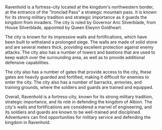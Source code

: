 Ravenhold is a fortress-city located at the kingdom's northwestern border, at the entrance of the "Ironclad Pass" a strategic mountain pass. It is known for its strong military tradition and strategic importance as it guards the kingdom from invaders. The city is ruled by Governor Aric Silverblade, from House Silverblade, appointed by Queen Elwynn Goldheart.

The city is known for its impressive walls and fortifications, which have been built to withstand a prolonged siege. The walls are made of solid stone and are several meters thick, providing excellent protection against enemy attacks. The city also has a number of towers and bastions that are used to keep watch over the surrounding area, as well as to provide additional defensive capabilities.

The city also has a number of gates that provide access to the city, these gates are heavily guarded and fortified, making it difficult for enemies to enter the city. The city also has a number of barracks, armories, and training grounds, where the soldiers and guards are trained and equipped.

Overall, Ravenhold is a fortress-city, known for its strong military tradition, strategic importance, and its role in defending the kingdom of Albion. The city's walls and fortifications are considered a marvel of engineering, and its soldiers and guards are known to be well-trained and disciplined. Adventurers can find opportunities for military service and defending the kingdom in Ravenhold.